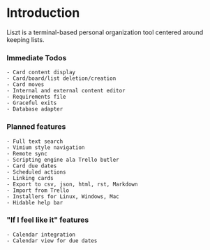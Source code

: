 # Introduction
Liszt is a terminal-based personal organization tool centered around keeping lists.

### Immediate Todos

    - Card content display
    - Card/board/list deletion/creation
    - Card moves
    - Internal and external content editor
    - Requirements file
    - Graceful exits
    - Database adapter


### Planned features

    - Full text search
    - Vimium style navigation
    - Remote sync
    - Scripting engine ala Trello butler
    - Card due dates
    - Scheduled actions
    - Linking cards
    - Export to csv, json, html, rst, Markdown
    - Import from Trello
    - Installers for Linux, Windows, Mac
    - Hidable help bar


### "If I feel like it" features

    - Calendar integration
    - Calendar view for due dates

